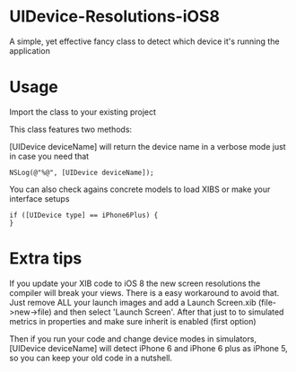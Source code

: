 UIDevice-Resolutions-iOS8
=========================

A simple, yet effective fancy class to detect which device it's running the application

Usage
=====

Import the class to your existing project 

This class features two methods:

[UIDevice deviceName] will return the device name in a verbose mode just in case you need that

    NSLog(@"%@", [UIDevice deviceName]);

You can also check agains concrete models to load XIBS or make your interface setups

    if ([UIDevice type] == iPhone6Plus) {
    }

Extra tips
==========

If you update your XIB code to iOS 8 the new screen resolutions the compiler will break your views. There is a easy workaround to avoid that. Just remove ALL your launch images and add a Launch Screen.xib (file->new->file) and then select 'Launch Screen'. After that just to to simulated metrics in properties and make sure inherit is enabled (first option)

Then if you run your code and change device modes in simulators, [UIDevice deviceName] will detect iPhone 6 and iPhone 6 plus as iPhone 5, so you can keep your old code in a nutshell.

